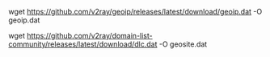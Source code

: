 wget https://github.com/v2ray/geoip/releases/latest/download/geoip.dat -O geoip.dat

wget https://github.com/v2ray/domain-list-community/releases/latest/download/dlc.dat -O geosite.dat
